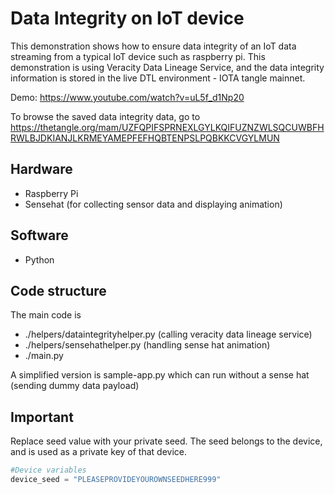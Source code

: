 # Data Integrity on IoT device 
This demonstration shows how to ensure data integrity of an IoT data streaming from a typical IoT device such as raspberry pi. 
This demonstration is using Veracity Data Lineage Service, and the data integrity information is stored in the live DTL environment - IOTA tangle mainnet.

Demo:
https://www.youtube.com/watch?v=uL5f_d1Np20

To browse the saved data integrity data, go to https://thetangle.org/mam/UZFQPIFSPRNEXLGYLKQIFUZNZWLSQCUWBFHRWLBJDKIANJLKRMEYAMEPFEFHQBTENPSLPQBKKCVGYLMUN

## Hardware
- Raspberry Pi
- Sensehat (for collecting sensor data and displaying animation)

## Software
- Python

## Code structure 
The main code is
- ./helpers/dataintegrityhelper.py (calling veracity data lineage service)
- ./helpers/sensehathelper.py (handling sense hat animation)
- ./main.py 

A simplified version is sample-app.py which can run without a sense hat (sending dummy data payload)

## Important
Replace seed value with your private seed. The seed belongs to the device, and is used as a private key of that device.
```python
#Device variables
device_seed = "PLEASEPROVIDEYOUROWNSEEDHERE999"
```
